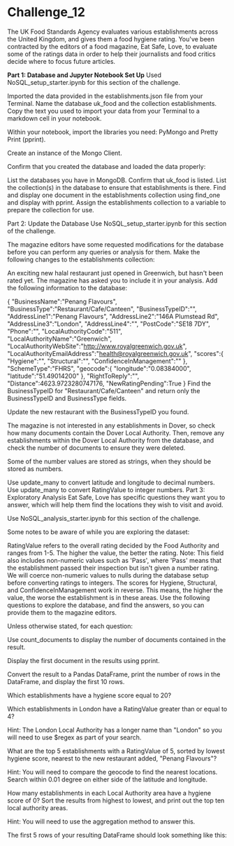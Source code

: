 # Challenge_12

The UK Food Standards Agency evaluates various establishments across the United Kingdom, and gives them a food hygiene rating. You've been contracted by the editors of a food magazine, Eat Safe, Love, to evaluate some of the ratings data in order to help their journalists and food critics decide where to focus future articles.

**Part 1: Database and Jupyter Notebook Set Up**
Used NoSQL_setup_starter.ipynb for this section of the challenge.

Imported the data provided in the establishments.json file from your Terminal. Name the database uk_food and the collection establishments. Copy the text you used to import your data from your Terminal to a markdown cell in your notebook.

Within your notebook, import the libraries you need: PyMongo and Pretty Print (pprint).

Create an instance of the Mongo Client.

Confirm that you created the database and loaded the data properly:

List the databases you have in MongoDB. Confirm that uk_food is listed.
List the collection(s) in the database to ensure that establishments is there.
Find and display one document in the establishments collection using find_one and display with pprint.
Assign the establishments collection to a variable to prepare the collection for use.

Part 2: Update the Database
Use NoSQL_setup_starter.ipynb for this section of the challenge.

The magazine editors have some requested modifications for the database before you can perform any queries or analysis for them. Make the following changes to the establishments collection:

An exciting new halal restaurant just opened in Greenwich, but hasn't been rated yet. The magazine has asked you to include it in your analysis. Add the following information to the database:

{
    "BusinessName":"Penang Flavours",
    "BusinessType":"Restaurant/Cafe/Canteen",
    "BusinessTypeID":"",
    "AddressLine1":"Penang Flavours",
    "AddressLine2":"146A Plumstead Rd",
    "AddressLine3":"London",
    "AddressLine4":"",
    "PostCode":"SE18 7DY",
    "Phone":"",
    "LocalAuthorityCode":"511",
    "LocalAuthorityName":"Greenwich",
    "LocalAuthorityWebSite":"http://www.royalgreenwich.gov.uk",
    "LocalAuthorityEmailAddress":"health@royalgreenwich.gov.uk",
    "scores":{
        "Hygiene":"",
        "Structural":"",
        "ConfidenceInManagement":""
    },
    "SchemeType":"FHRS",
    "geocode":{
        "longitude":"0.08384000",
        "latitude":"51.49014200"
    },
    "RightToReply":"",
    "Distance":4623.9723280747176,
    "NewRatingPending":True
}
Find the BusinessTypeID for "Restaurant/Cafe/Canteen" and return only the BusinessTypeID and BusinessType fields.

Update the new restaurant with the BusinessTypeID you found.

The magazine is not interested in any establishments in Dover, so check how many documents contain the Dover Local Authority. Then, remove any establishments within the Dover Local Authority from the database, and check the number of documents to ensure they were deleted.

Some of the number values are stored as strings, when they should be stored as numbers.

Use update_many to convert latitude and longitude to decimal numbers.
Use update_many to convert RatingValue to integer numbers.
Part 3: Exploratory Analysis
Eat Safe, Love has specific questions they want you to answer, which will help them find the locations they wish to visit and avoid.

Use NoSQL_analysis_starter.ipynb for this section of the challenge.

Some notes to be aware of while you are exploring the dataset:

RatingValue refers to the overall rating decided by the Food Authority and ranges from 1-5. The higher the value, the better the rating.
Note: This field also includes non-numeric values such as 'Pass', where 'Pass' means that the establishment passed their inspection but isn't given a number rating. We will coerce non-numeric values to nulls during the database setup before converting ratings to integers.
The scores for Hygiene, Structural, and ConfidenceInManagement work in reverse. This means, the higher the value, the worse the establishment is in these areas.
Use the following questions to explore the database, and find the answers, so you can provide them to the magazine editors.

Unless otherwise stated, for each question:

Use count_documents to display the number of documents contained in the result.

Display the first document in the results using pprint.

Convert the result to a Pandas DataFrame, print the number of rows in the DataFrame, and display the first 10 rows.

Which establishments have a hygiene score equal to 20?

Which establishments in London have a RatingValue greater than or equal to 4?

Hint: The London Local Authority has a longer name than "London" so you will need to use $regex as part of your search.

What are the top 5 establishments with a RatingValue of 5, sorted by lowest hygiene score, nearest to the new restaurant added, "Penang Flavours"?

Hint: You will need to compare the geocode to find the nearest locations. Search within 0.01 degree on either side of the latitude and longitude.

How many establishments in each Local Authority area have a hygiene score of 0? Sort the results from highest to lowest, and print out the top ten local authority areas.

Hint: You will need to use the aggregation method to answer this.

The first 5 rows of your resulting DataFrame should look something like this:
